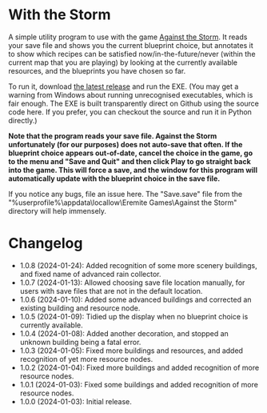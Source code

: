 With the Storm
===

A simple utility program to use with the game [Against the Storm](https://store.steampowered.com/app/1336490/Against_the_Storm/).  It reads your save file and shows you the current blueprint choice, but annotates it to show which recipes can be satisfied now/in-the-future/never (within the current map that you are playing) by looking at the currently available resources, and the blueprints you have chosen so far.

To run it, download [the latest release](https://github.com/neilccbrown/with-the-storm/releases) and run the EXE.  (You may get a warning from Windows about running unrecognised executables, which is fair enough.  The EXE is built transparently direct on Github using the source code here.  If you prefer, you can checkout the source and run it in Python directly.)

**Note that the program reads your save file.  Against the Storm unfortunately (for our purposes) does not auto-save that often.  If the blueprint choice appears out-of-date, cancel the choice in the game, go to the menu and "Save and Quit" and then click Play to go straight back into the game.  This will force a save, and the window for this program will automatically update with the blueprint choice in the save file.**

If you notice any bugs, file an issue here.  The "Save.save" file from the "%userprofile%\appdata\locallow\Eremite Games\Against the Storm" directory will help immensely.

Changelog
===
- 1.0.8 (2024-01-24): Added recognition of some more scenery buildings, and fixed name of advanced rain collector.
- 1.0.7 (2024-01-13): Allowed choosing save file location manually, for users with save files that are not in the default location.
- 1.0.6 (2024-01-10): Added some advanced buildings and corrected an existing building and resource node.
- 1.0.5 (2024-01-09): Tidied up the display when no blueprint choice is currently available.
- 1.0.4 (2024-01-08): Added another decoration, and stopped an unknown building being a fatal error.
- 1.0.3 (2024-01-05): Fixed more buildings and resources, and added recognition of yet more resource nodes.
- 1.0.2 (2024-01-04): Fixed more buildings and added recognition of more resource nodes.
- 1.0.1 (2024-01-03): Fixed some buildings and added recognition of more resource nodes.
- 1.0.0 (2024-01-03): Initial release.



